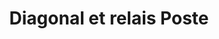 ---
title: "Diagonal et relais Poste"
url: /limeil-brevannes/diagonal-et-relais-poste/
shop: Lebensmittel
---